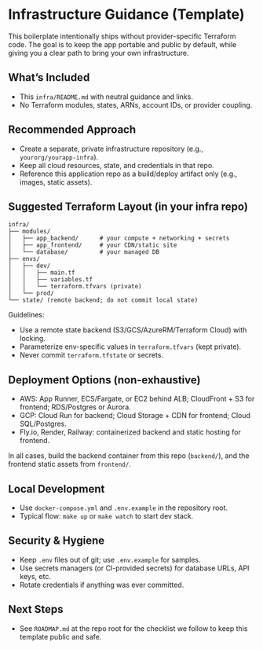 # Infrastructure Guidance (Template)

This boilerplate intentionally ships without provider-specific Terraform code. The goal is to keep the app portable and public by default, while giving you a clear path to bring your own infrastructure.

## What’s Included

- This `infra/README.md` with neutral guidance and links.
- No Terraform modules, states, ARNs, account IDs, or provider coupling.

## Recommended Approach

- Create a separate, private infrastructure repository (e.g., `yourorg/yourapp-infra`).
- Keep all cloud resources, state, and credentials in that repo.
- Reference this application repo as a build/deploy artifact only (e.g., images, static assets).

## Suggested Terraform Layout (in your infra repo)

```
infra/
├── modules/
│   ├── app_backend/      # your compute + networking + secrets
│   ├── app_frontend/     # your CDN/static site
│   └── database/         # your managed DB
├── envs/
│   ├── dev/
│   │   ├── main.tf
│   │   ├── variables.tf
│   │   └── terraform.tfvars (private)
│   └── prod/
└── state/ (remote backend; do not commit local state)
```

Guidelines:
- Use a remote state backend (S3/GCS/AzureRM/Terraform Cloud) with locking.
- Parameterize env-specific values in `terraform.tfvars` (kept private).
- Never commit `terraform.tfstate` or secrets.

## Deployment Options (non-exhaustive)

- AWS: App Runner, ECS/Fargate, or EC2 behind ALB; CloudFront + S3 for frontend; RDS/Postgres or Aurora.
- GCP: Cloud Run for backend; Cloud Storage + CDN for frontend; Cloud SQL/Postgres.
- Fly.io, Render, Railway: containerized backend and static hosting for frontend.

In all cases, build the backend container from this repo (`backend/`), and the frontend static assets from `frontend/`.

## Local Development

- Use `docker-compose.yml` and `.env.example` in the repository root.
- Typical flow: `make up` or `make watch` to start dev stack.

## Security & Hygiene

- Keep `.env` files out of git; use `.env.example` for samples.
- Use secrets managers (or CI-provided secrets) for database URLs, API keys, etc.
- Rotate credentials if anything was ever committed.

## Next Steps

- See `ROADMAP.md` at the repo root for the checklist we follow to keep this template public and safe.
